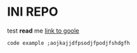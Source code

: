 # INI REPO

test **read** me
[link to goole](https://google.com)

`code example ;aojkajjdfpsodjfpodjfshdgfh`